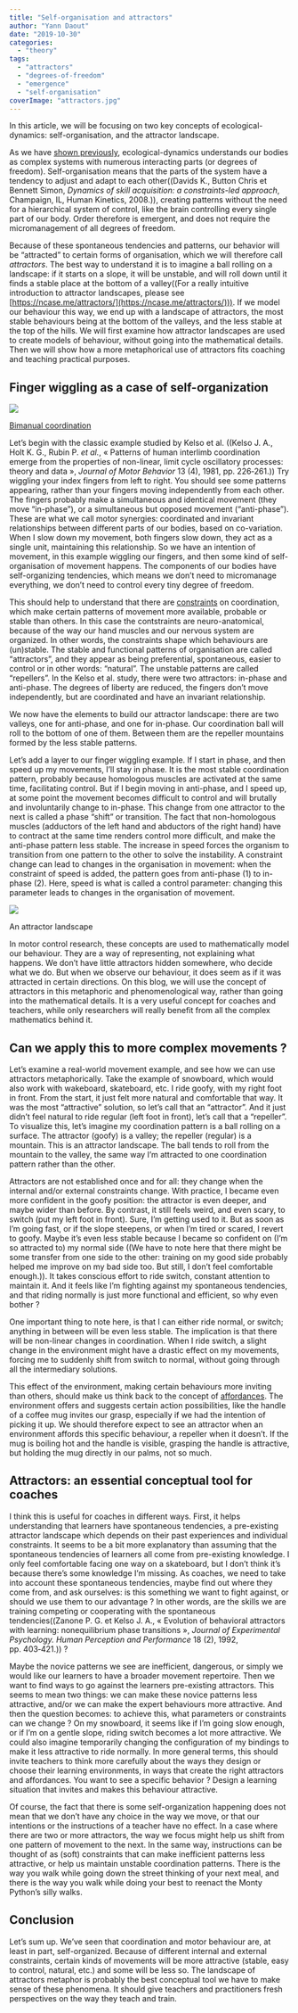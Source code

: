 ```yaml
---
title: "Self-organisation and attractors"
author: "Yann Daout"
date: "2019-10-30"
categories: 
  - "theory"
tags: 
  - "attractors"
  - "degrees-of-freedom"
  - "emergence"
  - "self-organisation"
coverImage: "attractors.jpg"
---
```


In this article, we will be focusing on two key concepts of ecological-dynamics: self-organisation, and the attractor landscape.

As we have [shown previously](/the-dynamical-systems-approach), ecological-dynamics understands our bodies as complex systems with numerous interacting parts (or degrees of freedom). Self-organisation means that the parts of the system have a tendency to adjust and adapt to each other((Davids K., Button Chris et Bennett Simon, _Dynamics of skill acquisition: a constraints-led approach_, Champaign, IL, Human Kinetics, 2008.)), creating patterns without the need for a hierarchical system of control, like the brain controlling every single part of our body. Order therefore is emergent, and does not require the micromanagement of all degrees of freedom.

Because of these spontaneous tendencies and patterns, our behavior will be “attracted” to certain forms of organisation, which we will therefore call _attractors_. The best way to understand it is to imagine a ball rolling on a landscape: if it starts on a slope, it will be unstable, and will roll down until it finds a stable place at the bottom of a valley((For a really intuitive introduction to attractor landscapes, please see [https://ncase.me/attractors/](https://ncase.me/attractors/))). If we model our behaviour this way, we end up with a landscape of attractors, the most stable behaviours being at the bottom of the valleys, and the less stable at the top of the hills. We will first examine how attractor landscapes are used to create models of behaviour, without going into the mathematical details. Then we will show how a more metaphorical use of attractors fits coaching and teaching practical purposes.

## **Finger wiggling as a case of self-organization**

![](images/Stable-patterns-of-spontaneous-bimanual-coordination-The-in-phase-pattern-consists-in.png)

[Bimanual coordination](https://www.researchgate.net/figure/Stable-patterns-of-spontaneous-bimanual-coordination-The-in-phase-pattern-consists-in_fig1_263528890)

Let’s begin with the classic example studied by Kelso et al. ((Kelso J. A., Holt K. G., Rubin P. _et al._, « Patterns of human interlimb coordination emerge from the properties of non-linear, limit cycle oscillatory processes: theory and data », _Journal of Motor Behavior_ 13 (4), 1981, pp. 226‑261.)) Try wiggling your index fingers from left to right. You should see some patterns appearing, rather than your fingers moving independently from each other. The fingers probably make a simultaneous and identical movement (they move “in-phase”), or a simultaneous but opposed movement (“anti-phase”). These are what we call motor synergies: coordinated and invariant relationships between different parts of our bodies, based on co-variation. When I slow down my movement, both fingers slow down, they act as a single unit, maintaining this relationship. So we have an intention of movement, in this example wiggling our fingers, and then some kind of self-organisation of movement happens. The components of our bodies have self-organizing tendencies, which means we don’t need to micromanage everything, we don’t need to control every tiny degree of freedom.

This should help to understand that there are [constraints](/brief-introduction-to-the-constraints-led-approach) on coordination, which make certain patterns of movement more available, probable or stable than others. In this case the contstraints are neuro-anatomical, because of the way our hand muscles and our nervous system are organized. In other words, the constraints shape which behaviours are (un)stable. The stable and functional patterns of organisation are called “attractors”, and they appear as being preferential, spontaneous, easier to control or in other words: “natural”. The unstable patterns are called “repellers”. In the Kelso et al. study, there were two attractors: in-phase and anti-phase. The degrees of liberty are reduced, the fingers don’t move independently, but are coordinated and have an invariant relationship.

We now have the elements to build our attractor landscape: there are two valleys, one for anti-phase, and one for in-phase. Our coordination ball will roll to the bottom of one of them. Between them are the repeller mountains formed by the less stable patterns.

Let’s add a layer to our finger wiggling example. If I start in phase, and then speed up my movements, I’ll stay in phase. It is the most stable coordination pattern, probably because homologous muscles are activated at the same time, facilitating control. But if I begin moving in anti-phase, and I speed up, at some point the movement becomes difficult to control and will brutally and involuntarily change to in-phase. This change from one attractor to the next is called a phase “shift” or transition. The fact that non-homologous muscles (adductors of the left hand and abductors of the right hand) have to contract at the same time renders control more difficult, and make the anti-phase pattern less stable. The increase in speed forces the organism to transition from one pattern to the other to solve the instability. A constraint change can lead to changes in the organisation in movement: when the constraint of speed is added, the pattern goes from anti-phase (1) to in-phase (2). Here, speed is what is called a control parameter: changing this parameter leads to changes in the organisation of movement.

![](https://lh4.googleusercontent.com/r4y8rUoogaBHE9nx_Nav6AMnYFl3CyAPmKzRP5A9qdNajzL1zY9ouHdVCVcc7MbmVnJHSuOk94iyiwbejZhWyGyTQIY_EioJZZvVHEpNe1iZ2UsdvhfqCYsy9E3XBq4w-Z_QltHy)

An attractor landscape

In motor control research, these concepts are used to mathematically model our behaviour. They are a way of representing, not explaining what happens. We don’t have little attractors hidden somewhere, who decide what we do. But when we observe our behaviour, it does seem as if it was attracted in certain directions. On this blog, we will use the concept of attractors in this metaphoric and phenomenological way, rather than going into the mathematical details. It is a very useful concept for coaches and teachers, while only researchers will really benefit from all the complex mathematics behind it.

## **Can we apply this to more complex movements ?**

Let’s examine a real-world movement example, and see how we can use attractors metaphorically. Take the example of snowboard, which would also work with wakeboard, skateboard, etc. I ride goofy, with my right foot in front. From the start, it just felt more natural and comfortable that way. It was the most “attractive” solution, so let’s call that an “attractor”. And it just didn’t feel natural to ride regular (left foot in front), let’s call that a “repeller”. To visualize this, let’s imagine my coordination pattern is a ball rolling on a surface. The attractor (goofy) is a valley; the repeller (regular) is a mountain. This is an attractor landscape. The ball tends to roll from the mountain to the valley, the same way I’m attracted to one coordination pattern rather than the other.

Attractors are not established once and for all: they change when the internal and/or external constraints change. With practice, I became even more confident in the goofy position: the attractor is even deeper, and maybe wider than before. By contrast, it still feels weird, and even scary, to switch (put my left foot in front). Sure, I’m getting used to it. But as soon as I’m going fast, or if the slope steepens, or when I’m tired or scared, I revert to goofy. Maybe it’s even less stable because I became so confident on (I’m so attracted to) my normal side ((We have to note here that there might be some transfer from one side to the other: training on my good side probably helped me improve on my bad side too. But still, I don’t feel comfortable enough.)). It takes conscious effort to ride switch, constant attention to maintain it. And it feels like I’m fighting against my spontaneous tendencies, and that riding normally is just more functional and efficient, so why even bother ?

One important thing to note here, is that I can either ride normal, or switch; anything in between will be even less stable. The implication is that there will be non-linear changes in coordination. When I ride switch, a slight change in the environment might have a drastic effect on my movements, forcing me to suddenly shift from switch to normal, without going through all the intermediary solutions.

This effect of the environment, making certain behaviours more inviting than others, should make us think back to the concept of [affordances](/affordances-perception-and-action). The environment offers and suggests certain action possibilities, like the handle of a coffee mug invites our grasp, especially if we had the intention of picking it up. We should therefore expect to see an attractor when an environment affords this specific behaviour, a repeller when it doesn’t. If the mug is boiling hot and the handle is visible, grasping the handle is attractive, but holding the mug directly in our palms, not so much.

## **Attractors: an essential conceptual tool for coaches**

I think this is useful for coaches in different ways. First, it helps understanding that learners have spontaneous tendencies, a pre-existing attractor landscape which depends on their past experiences and individual constraints. It seems to be a bit more explanatory than assuming that the spontaneous tendencies of learners all come from pre-existing knowledge. I only feel comfortable facing one way on a skateboard, but I don’t think it’s because there’s some knowledge I’m missing. As coaches, we need to take into account these spontaneous tendencies, maybe find out where they come from, and ask ourselves: is this something we want to fight against, or should we use them to our advantage ? In other words, are the skills we are training competing or cooperating with the spontaneous tendencies((Zanone P. G. et Kelso J. A., « Evolution of behavioral attractors with learning: nonequilibrium phase transitions », _Journal of Experimental Psychology. Human Perception and Performance_ 18 (2), 1992, pp. 403‑421.)) ?

Maybe the novice patterns we see are inefficient, dangerous, or simply we would like our learners to have a broader movement repertoire. Then we want to find ways to go against the learners pre-existing attractors. This seems to mean two things: we can make these novice patterns less attractive, and/or we can make the expert behaviours more attractive. And then the question becomes: to achieve this, what parameters or constraints can we change ? On my snowboard, it seems like if I’m going slow enough, or if I’m on a gentle slope, riding switch becomes a lot more attractive. We could also imagine temporarily changing the configuration of my bindings to make it less attractive to ride normally. In more general terms, this should invite teachers to think more carefully about the ways they design or choose their learning environments, in ways that create the right attractors and affordances. You want to see a specific behavior ? Design a learning situation that invites and makes this behaviour attractive.

Of course, the fact that there is some self-organization happening does not mean that we don’t have any choice in the way we move, or that our intentions or the instructions of a teacher have no effect. In a case where there are two or more attractors, the way we focus might help us shift from one pattern of movement to the next. In the same way, instructions can be thought of as (soft) constraints that can make inefficient patterns less attractive, or help us maintain unstable coordination patterns. There is the way you walk while going down the street thinking of your next meal, and there is the way you walk while doing your best to reenact the Monty Python’s silly walks. 

## **Conclusion**

Let’s sum up. We’ve seen that coordination and motor behaviour are, at least in part, self-organized. Because of different internal and external constraints, certain kinds of movements will be more attractive (stable, easy to control, natural, etc.) and some will be less so. The landscape of attractors metaphor is probably the best conceptual tool we have to make sense of these phenomena. It should give teachers and practitioners fresh perspectives on the way they teach and train.
